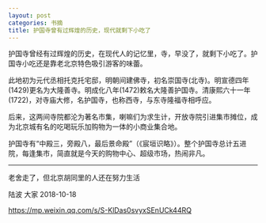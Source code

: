 ```yaml
---
layout: post
categories: 书摘
title: 护国寺曾有过辉煌的历史，现代就剩下小吃了
---
```


护国寺曾经有过辉煌的历史，在现代人的记忆里，寺，早没了，就剩下小吃了。护国寺小吃还是靠老北京特色吸引游客的味蕾。

此地初为元代丞相托克托宅邸，明朝间建佛寺，初名崇国寺(北寺)。明宣德四年(1429)更名为大隆善寺。明成化八年(1472)敕名大隆善护国寺。清康熙六十一年(1722)，对寺庙大修，名护国寺，也称西寺，与东寺隆福寺相呼应。

后来，这两间寺院都沦为著名市集，喇嘛们为求生计，开放寺院引进集市摊位，成为北京城有名的吃喝玩乐加购物为一体的小商业集合地。

护国寺有“中殿三，旁殿八，最后景命殿”（《宸垣识略》）。整个护国寺总计五进院，每逢集市，简直就是今天的购物中心、超级市场，热闹非凡。

---

老舍走了，但北京胡同里的人还在努力生活

陆波  大家  2018-10-18

https://mp.weixin.qq.com/s/S-KlDas0svyxSEnUCk44RQ